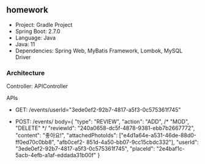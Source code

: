 ## homework

- Project: Gradle Project
- Spring Boot: 2.7.0
- Language: Java
- Java: 11
- Dependencies: Spring Web, MyBatis Framework, Lombok, MySQL Driver


### Architecture
Controller: APIController

APIs
- GET: /events/userId="3ede0ef2-92b7-4817-a5f3-0c575361f745"

- POST: /events/ body={
"type": "REVIEW",
"action": "ADD", /* "MOD", "DELETE" */
"reviewId": "240a0658-dc5f-4878-9381-ebb7b2667772",
"content": "좋아요!",
"attachedPhotoIds": ["e4d1a64e-a531-46de-88d0-ff0ed70c0bb8", "afb0cef2-
851d-4a50-bb07-9cc15cbdc332"],
"userId": "3ede0ef2-92b7-4817-a5f3-0c575361f745",
"placeId": "2e4baf1c-5acb-4efb-a1af-eddada31b00f"
}

